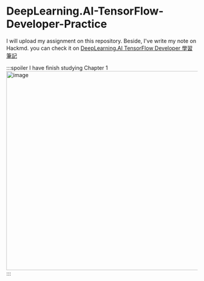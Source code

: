 # DeepLearning.AI-TensorFlow-Developer-Practice

I will upload my assignment on this repository. Beside, I've write my note on Hackmd. 
you can check it on [DeepLearning.AI TensorFlow Developer 學習筆記](https://hackmd.io/@edy5wylvRnustuodZbspjw/SyXYl9oYn)
&emsp;

:::spoiler I have finish studying Chapter 1
<img width="525" alt="image" src="https://github.com/jimmy93029/DeepLearning.AI-TensorFlow-Developer-Practice/assets/107825203/ff6cc847-1f4f-4451-8cd6-e1a2cafa9368">
:::





